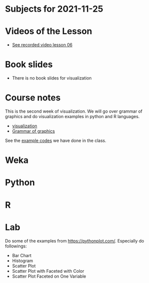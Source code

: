 # Subjects for 2021-11-25

# Videos of the Lesson

- [See recorded video lesson 06](TODO)

# Book slides

- There is no book slides for visualization

# Course notes

This is the second week of visualization. 
We will go over grammar of graphics and do visualization examples in python and R languages.

- [visualization](../course-content/visualization.md)
- [Grammar of graphics](../course-content/grammar-of-graphics.md)

See the [example codes](code-examples-in-class/DataMining2021-11-25.7z) we have done in the class.

# Weka



# Python



# R 



# Lab

Do some of the examples from https://pythonplot.com/.
Especially do followings:
-  Bar Chart
-  Histogram
-  Scatter Plot
-  Scatter Plot with Faceted with Color
-  Scatter Plot Faceted on One Variable
	



